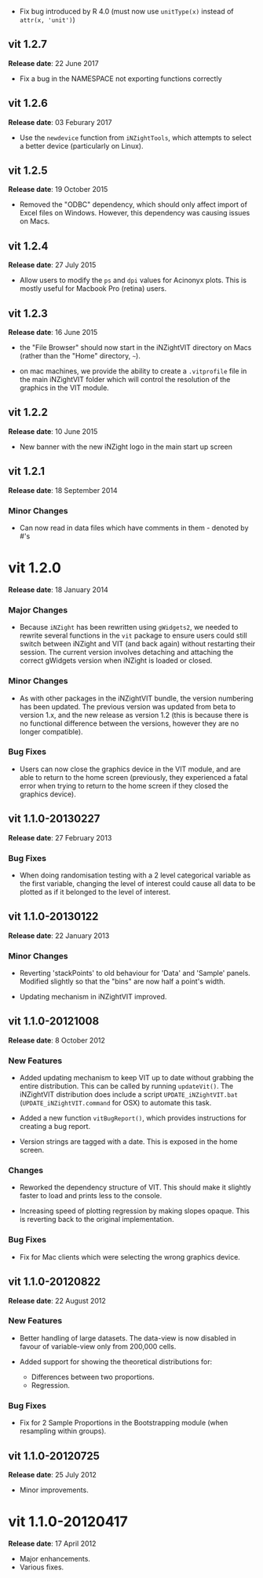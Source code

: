- Fix bug introduced by R 4.0 (must now use `unitType(x)` instead of `attr(x, 'unit')`)

## vit 1.2.7
__Release date__: 22 June 2017

- Fix a bug in the NAMESPACE not exporting functions correctly


## vit 1.2.6
__Release date__: 03 Feburary 2017

- Use the `newdevice` function from `iNZightTools`, which attempts to select a better device
  (particularly on Linux).


## vit 1.2.5
__Release date__: 19 October 2015

- Removed the "ODBC" dependency, which should only affect
  import of Excel files on Windows. However, this dependency was
  causing issues on Macs.


## vit 1.2.4
__Release date__: 27 July 2015

- Allow users to modify the `ps` and `dpi` values
  for Acinonyx plots. This is mostly useful for Macbook Pro (retina)
  users.


## vit 1.2.3
__Release date__: 16 June 2015

- the "File Browser" should now start in the iNZightVIT
  directory on Macs (rather than the "Home" directory, `~`).

- on mac machines, we provide the ability to create a
  `.vitprofile` file in the main iNZightVIT folder which will
  control the resolution of the graphics in the VIT module.


## vit 1.2.2
__Release date__: 10 June 2015

- New banner with the new iNZight logo in the main start up screen


## vit 1.2.1
__Release date__: 18 September 2014

### Minor Changes

- Can now read in data files which have comments in them -
  denoted by #'s


# vit 1.2.0
__Release date__: 18 January 2014

### Major Changes

- Because `iNZight` has been rewritten using `gWidgets2`, we
  needed to rewrite several functions in the `vit` package to ensure
  users could still switch between iNZight and VIT (and back again)
  without restarting their session. The current version involves
  detaching and attaching the correct gWidgets version when iNZight
  is loaded or closed.

### Minor Changes

- As with other packages in the iNZightVIT bundle, the version
  numbering has been updated. The previous version was updated from
  beta to version 1.x, and the new release as version 1.2 (this is
  because there is no functional difference between the versions,
  however they are no longer compatible).


### Bug Fixes

- Users can now close the graphics device in the VIT module,
  and are able to return to the home screen (previously, they
  experienced a fatal error when trying to return to the home screen
  if they closed the graphics device).


## vit 1.1.0-20130227
__Release date__: 27 February 2013

### Bug Fixes

- When doing randomisation testing with a 2 level categorical
  variable as the first variable, changing the level of interest
  could cause all data to be plotted as if it belonged to the level
  of interest.


## vit 1.1.0-20130122
__Release date__: 22 January 2013

### Minor Changes

- Reverting 'stackPoints' to old behaviour for 'Data' and
  'Sample' panels. Modified slightly so that the "bins" are now half a
  point's width.

- Updating mechanism in iNZightVIT improved.


## vit 1.1.0-20121008
__Release date__: 8 October 2012

### New Features

- Added updating mechanism to keep VIT up to date without
  grabbing the entire distribution. This can be called by running
  `updateVit()`. The iNZightVIT distribution does include a
  script `UPDATE_iNZightVIT.bat`
  (`UPDATE_iNZightVIT.command` for OSX) to automate this task.

- Added a new function `vitBugReport()`, which provides
  instructions for creating a bug report.

- Version strings are tagged with a date. This is exposed in
  the home screen.

### Changes

- Reworked the dependency structure of VIT. This should make
  it slightly faster to load and prints less to the console.

- Increasing speed of plotting regression by making slopes
  opaque. This is reverting back to the original implementation.

### Bug Fixes

- Fix for Mac clients which were selecting the wrong graphics
  device.


## vit 1.1.0-20120822
__Release date__: 22 August 2012

### New Features

- Better handling of large datasets. The data-view is now
  disabled in favour of variable-view only from 200,000 cells.

- Added support for showing the theoretical distributions for:

  - Differences between two proportions.
  - Regression.

### Bug Fixes

- Fix for 2 Sample Proportions in the Bootstrapping module
  (when resampling within groups).


## vit 1.1.0-20120725
__Release date__: 25 July 2012

- Minor improvements.


# vit 1.1.0-20120417
__Release date__: 17 April 2012

- Major enhancements.
- Various fixes.
